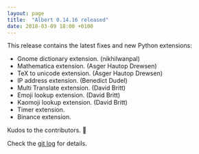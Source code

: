 ```yaml
---
layout: page
title:  "Albert 0.14.16 released"
date: 2018-03-09 18:00 +0100
---
```

This release contains the latest fixes and new Python extensions:

* Gnome dictionary extension. (nikhilwanpal)
* Mathematica extension. (Asger Hautop Drewsen)
* TeX to unicode extension. (Asger Hautop Drewsen)
* IP address extension. (Benedict Dudel)
* Multi Translate extension. (David Britt)
* Emoji lookup extension. (David Britt)
* Kaomoji lookup extension. (David Britt)
* Timer extension.
* Binance extension.

Kudos to the contributors. 👏

Check the [git log](https://github.com/albertlauncher/albert/commits/v0.14.16) for details.
